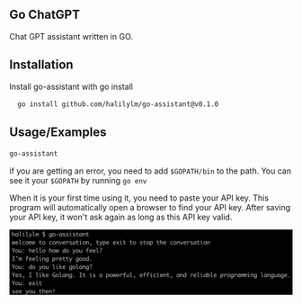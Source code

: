 
## Go ChatGPT

Chat GPT assistant written in GO.



## Installation

Install go-assistant with go install

```bash
  go install github.com/halilylm/go-assistant@v0.1.0
```

## Usage/Examples

```bash
go-assistant
```

if you are getting an error, you need to add `$GOPATH/bin` to the path.
You can see it your `$GOPATH` by running `go env`

When it is your first time using it, you need to paste your API key.
This program will automatically open a browser to find your API key.
After saving your API key, it won't ask again as long as this API key valid.


![screenshot](ss.png)
